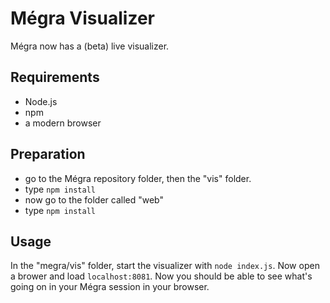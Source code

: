# Mégra Visualizer

Mégra now has a (beta) live visualizer. 

## Requirements

* Node.js
* npm
* a modern browser

## Preparation

* go to the Mégra repository folder, then the "vis" folder.
* type `npm install`
* now go to the folder called "web"
* type `npm install`

## Usage

In the "megra/vis" folder, start the visualizer with `node index.js`.
Now open a brower and load `localhost:8081`. Now you should be able 
to see what's going on in your Mégra session in your browser.
